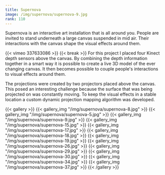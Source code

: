 ```yaml
---
title: Supernova
image: /img/supernova/supernova-9.jpg
rank: 110
---
```

Supernova is an interactive art installation that is all around you. People are invited to stand underneath a large canvas suspended in mid air. Their interactions with the canvas shape the visual effects around them.

{{< vimeo 337633086 >}}
{{< break >}}
For this project I placed four Kinect depth sensors above the canvas. By combining the depth information together in a smart way it is possible to create a live 3D model of the ever changing canvas. It then becomes possible to couple people's interactions to visual effects around them.

The projections were created by two projectors placed above the canvas. This posed an interesting challenge because the surface that was being projected on was constantly moving. To keep the visual effects in a stable location a custom dynamic projection mapping algorithm was developed.

{{< gallery >}}
{{< gallery_img "/img/supernova/supernova-8.jpg" >}}
{{< gallery_img "/img/supernova/supernova-5.jpg" >}}
{{< gallery_img "/img/supernova/supernova-9.jpg" >}}
{{< gallery_img "/img/supernova/supernova-15.jpg" >}}
{{< gallery_img "/img/supernova/supernova-17.jpg" >}}
{{< gallery_img "/img/supernova/supernova-18.jpg" >}}
{{< gallery_img "/img/supernova/supernova-19.jpg" >}}
{{< gallery_img "/img/supernova/supernova-26.jpg" >}}
{{< gallery_img "/img/supernova/supernova-29.jpg" >}}
{{< gallery_img "/img/supernova/supernova-30.jpg" >}}
{{< gallery_img "/img/supernova/supernova-34.jpg" >}}
{{< gallery_img "/img/supernova/supernova-37.jpg" >}}
{{< /gallery >}}
